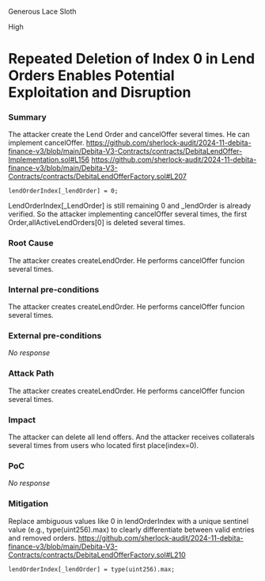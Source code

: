Generous Lace Sloth

High

# Repeated Deletion of Index 0 in Lend Orders Enables Potential Exploitation and Disruption

### Summary

The attacker create the Lend Order  and cancelOffer several times.
He can implement cancelOffer.
https://github.com/sherlock-audit/2024-11-debita-finance-v3/blob/main/Debita-V3-Contracts/contracts/DebitaLendOffer-Implementation.sol#L156
https://github.com/sherlock-audit/2024-11-debita-finance-v3/blob/main/Debita-V3-Contracts/contracts/DebitaLendOfferFactory.sol#L207
```solidity
lendOrderIndex[_lendOrder] = 0;
```
LendOrderIndex[_LendOrder] is still remaining 0 and _lendOrder is already verified.
So the attacker implementing cancelOffer several times, the first Order,allActiveLendOrders[0] is deleted several times.


### Root Cause

The attacker creates createLendOrder.
He performs cancelOffer funcion several times.

### Internal pre-conditions

The attacker creates createLendOrder.
He performs cancelOffer funcion several times.

### External pre-conditions

_No response_

### Attack Path

The attacker creates createLendOrder.
He performs cancelOffer funcion several times.


### Impact

The attacker can delete all lend offers.
And the attacker receives collaterals several times from users who located first place(index=0).

### PoC

_No response_

### Mitigation

Replace ambiguous values like 0 in lendOrderIndex with a unique sentinel value (e.g., type(uint256).max) to clearly differentiate between valid entries and removed orders.
https://github.com/sherlock-audit/2024-11-debita-finance-v3/blob/main/Debita-V3-Contracts/contracts/DebitaLendOfferFactory.sol#L210
```solidity
lendOrderIndex[_lendOrder] = type(uint256).max;
```